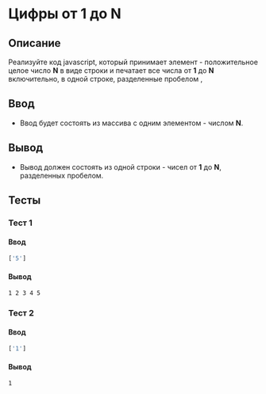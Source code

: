 # Цифры от 1 до N

## Описание
Реализуйте код javascript, который принимает элемент - положительное целое число **N** в виде строки и печатает все числа от **1** до **N** включительно, в одной строке, разделенные пробелом ,

## Ввод
- Ввод будет состоять из массива с одним элементом - числом **N**.

## Вывод
- Вывод должен состоять из одной строки - чисел от **1** до **N**, разделенных пробелом.


## Тесты

### Тест 1

#### Ввод
```js
['5']
```

#### Вывод
```
1 2 3 4 5
```

### Тест 2

#### Ввод
```js
['1']
```

#### Вывод
```
1
```
